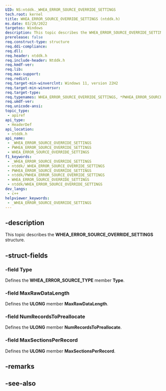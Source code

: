 ```yaml
---
UID: NS:ntddk._WHEA_ERROR_SOURCE_OVERRIDE_SETTINGS
tech.root: kernel
title: WHEA_ERROR_SOURCE_OVERRIDE_SETTINGS (ntddk.h)
ms.date: 03/28/2022
targetos: Windows
description: This topic describes the WHEA_ERROR_SOURCE_OVERRIDE_SETTINGS structure.
prerelease: false
req.construct-type: structure
req.ddi-compliance: 
req.dll: 
req.header: ntddk.h
req.include-header: Ntddk.h
req.kmdf-ver: 
req.lib: 
req.max-support: 
req.redist: 
req.target-min-winverclnt: Windows 11, version 22H2
req.target-min-winversvr: 
req.target-type: 
req.typenames: WHEA_ERROR_SOURCE_OVERRIDE_SETTINGS, *PWHEA_ERROR_SOURCE_OVERRIDE_SETTINGS
req.umdf-ver: 
req.unicode-ansi: 
topic_type:
 - apiref
api_type:
 - HeaderDef
api_location:
 - ntddk.h
api_name:
 - _WHEA_ERROR_SOURCE_OVERRIDE_SETTINGS
 - PWHEA_ERROR_SOURCE_OVERRIDE_SETTINGS
 - WHEA_ERROR_SOURCE_OVERRIDE_SETTINGS
f1_keywords:
 - _WHEA_ERROR_SOURCE_OVERRIDE_SETTINGS
 - ntddk/_WHEA_ERROR_SOURCE_OVERRIDE_SETTINGS
 - PWHEA_ERROR_SOURCE_OVERRIDE_SETTINGS
 - ntddk/PWHEA_ERROR_SOURCE_OVERRIDE_SETTINGS
 - WHEA_ERROR_SOURCE_OVERRIDE_SETTINGS
 - ntddk/WHEA_ERROR_SOURCE_OVERRIDE_SETTINGS
dev_langs:
 - c++
helpviewer_keywords:
 - _WHEA_ERROR_SOURCE_OVERRIDE_SETTINGS
---
```


## -description

This topic describes the **WHEA_ERROR_SOURCE_OVERRIDE_SETTINGS** structure.

## -struct-fields

### -field Type

Defines the **WHEA_ERROR_SOURCE_TYPE** member **Type**.

### -field MaxRawDataLength

Defines the **ULONG** member **MaxRawDataLength**.

### -field NumRecordsToPreallocate

Defines the **ULONG** member **NumRecordsToPreallocate**.

### -field MaxSectionsPerRecord

Defines the **ULONG** member **MaxSectionsPerRecord**.

## -remarks

## -see-also
